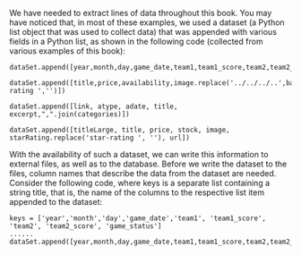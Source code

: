 We have needed to extract lines of data throughout this book. You may have noticed that, in most of these examples, we used a dataset (a Python list object that was used to collect data) that was appended with various fields in a Python list, as shown in the following code (collected from various examples of this book):

```
dataSet.append([year,month,day,game_date,team1,team1_score,team2,team2_score,game_status])
```

```
dataSet.append([title,price,availability,image.replace('../../../..',baseUrl),rating.replace('star-rating ','')])
```

```
dataSet.append([link, atype, adate, title, excerpt,",".join(categories)])
```

```
dataSet.append([titleLarge, title, price, stock, image, starRating.replace('star-rating ', ''), url])
```

With the availability of such a dataset, we can write this information to external files, as well as to the database. Before we write the dataset to the files, column names that describe the data from the dataset are needed. Consider the following code, where keys is a separate list containing a string title, that is, the name of the columns to the respective list item appended to the dataset:

```
keys = ['year','month','day','game_date','team1', 'team1_score', 'team2', 'team2_score', 'game_status']
......
dataSet.append([year,month,day,game_date,team1,team1_score,team2,team2_score,game_status])
```

